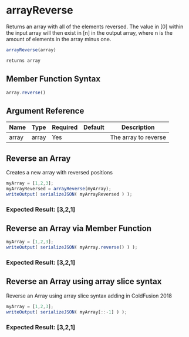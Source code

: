 # arrayReverse

Returns an array with all of the elements reversed. The value in [0] within the input array will then exist in [n] in the output array, where n is the amount of elements in the array minus one.

```javascript
arrayReverse(array)
```

```javascript
returns array
```

## Member Function Syntax

```javascript
array.reverse()
```

## Argument Reference

| Name | Type | Required | Default | Description |
| --- | --- | --- | --- | --- |
| array | array | Yes |  | The array to reverse |

## Reverse an Array

Creates a new array with reversed positions

```javascript
myArray = [1,2,3];
myArrayReversed = arrayReverse(myArray);
writeOutput( serializeJSON( myArrayReversed ) );
```

### Expected Result: [3,2,1]

## Reverse an Array via Member Function

```javascript
myArray = [1,2,3]; 
writeOutput( serializeJSON( myArray.reverse() ) );
```

### Expected Result: [3,2,1]

## Reverse an Array using array slice syntax

Reverse an Array using array slice syntax adding in ColdFusion 2018

```javascript
myArray = [1,2,3]; 
writeOutput( serializeJSON( myArray[::-1] ) );
```

### Expected Result: [3,2,1]
